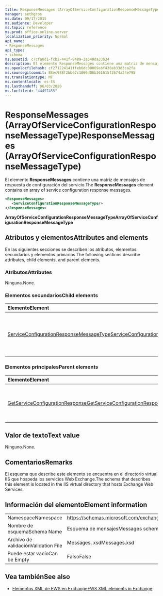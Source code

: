 ```yaml
---
title: ResponseMessages (ArrayOfServiceConfigurationResponseMessageType)
manager: sethgros
ms.date: 09/17/2015
ms.audience: Developer
ms.topic: reference
ms.prod: office-online-server
localization_priority: Normal
api_name:
- ResponseMessages
api_type:
- schema
ms.assetid: c7cfa0d1-fcb2-441f-8489-3a549da33b34
description: El elemento ResponseMessages contiene una matriz de mensajes de respuesta de configuración del servicio.
ms.openlocfilehash: cf271224141ffeb6dc00069abf430ab33d3ca2fa
ms.sourcegitcommit: 88ec988f2bb67c1866d06b361615f3674a24e795
ms.translationtype: MT
ms.contentlocale: es-ES
ms.lasthandoff: 06/03/2020
ms.locfileid: "44457455"
---
```

# <a name="responsemessages-arrayofserviceconfigurationresponsemessagetype"></a><span data-ttu-id="2f114-103">ResponseMessages (ArrayOfServiceConfigurationResponseMessageType)</span><span class="sxs-lookup"><span data-stu-id="2f114-103">ResponseMessages (ArrayOfServiceConfigurationResponseMessageType)</span></span>

<span data-ttu-id="2f114-104">El elemento **ResponseMessages** contiene una matriz de mensajes de respuesta de configuración del servicio.</span><span class="sxs-lookup"><span data-stu-id="2f114-104">The **ResponseMessages** element contains an array of service configuration response messages.</span></span> 
  
```XML
<ResponseMessages>
   <ServiceConfigurationResponseMessageType/>
</ResponseMessages>
```

 <span data-ttu-id="2f114-105">**ArrayOfServiceConfigurationResponseMessageType**</span><span class="sxs-lookup"><span data-stu-id="2f114-105">**ArrayOfServiceConfigurationResponseMessageType**</span></span>
## <a name="attributes-and-elements"></a><span data-ttu-id="2f114-106">Atributos y elementos</span><span class="sxs-lookup"><span data-stu-id="2f114-106">Attributes and elements</span></span>

<span data-ttu-id="2f114-107">En las siguientes secciones se describen los atributos, elementos secundarios y elementos primarios.</span><span class="sxs-lookup"><span data-stu-id="2f114-107">The following sections describe attributes, child elements, and parent elements.</span></span>
  
### <a name="attributes"></a><span data-ttu-id="2f114-108">Atributos</span><span class="sxs-lookup"><span data-stu-id="2f114-108">Attributes</span></span>

<span data-ttu-id="2f114-109">Ninguna.</span><span class="sxs-lookup"><span data-stu-id="2f114-109">None.</span></span>
  
### <a name="child-elements"></a><span data-ttu-id="2f114-110">Elementos secundarios</span><span class="sxs-lookup"><span data-stu-id="2f114-110">Child elements</span></span>

|<span data-ttu-id="2f114-111">**Elemento**</span><span class="sxs-lookup"><span data-stu-id="2f114-111">**Element**</span></span>|<span data-ttu-id="2f114-112">**Descripción**</span><span class="sxs-lookup"><span data-stu-id="2f114-112">**Description**</span></span>|
|:-----|:-----|
|[<span data-ttu-id="2f114-113">ServiceConfigurationResponseMessageType</span><span class="sxs-lookup"><span data-stu-id="2f114-113">ServiceConfigurationResponseMessageType</span></span>](serviceconfigurationresponsemessagetype.md) <br/> |<span data-ttu-id="2f114-114">Contiene las opciones de configuración del servicio.</span><span class="sxs-lookup"><span data-stu-id="2f114-114">Contains service configuration settings.</span></span> <span data-ttu-id="2f114-115">Se requiere este elemento.</span><span class="sxs-lookup"><span data-stu-id="2f114-115">This element is required.</span></span>  <br/> |
   
### <a name="parent-elements"></a><span data-ttu-id="2f114-116">Elementos principales</span><span class="sxs-lookup"><span data-stu-id="2f114-116">Parent elements</span></span>

|<span data-ttu-id="2f114-117">**Elemento**</span><span class="sxs-lookup"><span data-stu-id="2f114-117">**Element**</span></span>|<span data-ttu-id="2f114-118">**Descripción**</span><span class="sxs-lookup"><span data-stu-id="2f114-118">**Description**</span></span>|
|:-----|:-----|
|[<span data-ttu-id="2f114-119">GetServiceConfigurationResponse</span><span class="sxs-lookup"><span data-stu-id="2f114-119">GetServiceConfigurationResponse</span></span>](getserviceconfigurationresponse.md) <br/> |<span data-ttu-id="2f114-120">Define una respuesta a una solicitud GetServiceConfiguration.</span><span class="sxs-lookup"><span data-stu-id="2f114-120">Defines a response to a GetServiceConfiguration request.</span></span>  <br/> |
   
## <a name="text-value"></a><span data-ttu-id="2f114-121">Valor de texto</span><span class="sxs-lookup"><span data-stu-id="2f114-121">Text value</span></span>

<span data-ttu-id="2f114-122">Ninguno.</span><span class="sxs-lookup"><span data-stu-id="2f114-122">None.</span></span>
  
## <a name="remarks"></a><span data-ttu-id="2f114-123">Comentarios</span><span class="sxs-lookup"><span data-stu-id="2f114-123">Remarks</span></span>

<span data-ttu-id="2f114-124">El esquema que describe este elemento se encuentra en el directorio virtual IIS que hospeda los servicios Web Exchange.</span><span class="sxs-lookup"><span data-stu-id="2f114-124">The schema that describes this element is located in the IIS virtual directory that hosts Exchange Web Services.</span></span>
  
## <a name="element-information"></a><span data-ttu-id="2f114-125">Información del elemento</span><span class="sxs-lookup"><span data-stu-id="2f114-125">Element information</span></span>

|||
|:-----|:-----|
|<span data-ttu-id="2f114-126">Namespace</span><span class="sxs-lookup"><span data-stu-id="2f114-126">Namespace</span></span>  <br/> |https://schemas.microsoft.com/exchange/services/2006/messages  <br/> |
|<span data-ttu-id="2f114-127">Nombre de esquema</span><span class="sxs-lookup"><span data-stu-id="2f114-127">Schema Name</span></span>  <br/> |<span data-ttu-id="2f114-128">Esquema de mensajes</span><span class="sxs-lookup"><span data-stu-id="2f114-128">Messages schema</span></span>  <br/> |
|<span data-ttu-id="2f114-129">Archivo de validación</span><span class="sxs-lookup"><span data-stu-id="2f114-129">Validation File</span></span>  <br/> |<span data-ttu-id="2f114-130">Messages. xsd</span><span class="sxs-lookup"><span data-stu-id="2f114-130">Messages.xsd</span></span>  <br/> |
|<span data-ttu-id="2f114-131">Puede estar vacío</span><span class="sxs-lookup"><span data-stu-id="2f114-131">Can be Empty</span></span>  <br/> |<span data-ttu-id="2f114-132">Falso</span><span class="sxs-lookup"><span data-stu-id="2f114-132">False</span></span>  <br/> |
   
## <a name="see-also"></a><span data-ttu-id="2f114-133">Vea también</span><span class="sxs-lookup"><span data-stu-id="2f114-133">See also</span></span>



- [<span data-ttu-id="2f114-134">Elementos XML de EWS en Exchange</span><span class="sxs-lookup"><span data-stu-id="2f114-134">EWS XML elements in Exchange</span></span>](ews-xml-elements-in-exchange.md)

